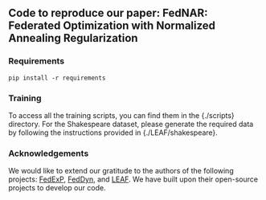 ## Code to reproduce our paper: FedNAR: Federated Optimization with Normalized Annealing Regularization

### Requirements
```shell
pip install -r requirements
```

### Training
To access all the training scripts, you can find them in the {./scripts} directory. For the Shakespeare dataset, please generate the required data by following the instructions provided in {./LEAF/shakespeare}.

### Acknowledgements
We would like to extend our gratitude to the authors of the following projects: [FedExP](https://github.com/divyansh03/fedexp), [FedDyn](https://github.com/alpemreacar/FedDyn), and [LEAF](https://github.com/TalwalkarLab/leaf). We have built upon their open-source projects to develop our code.